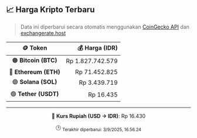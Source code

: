 

<!-- HARGA_KRIPTO -->
## 📈 Harga Kripto Terbaru

> Data ini diperbarui secara otomatis menggunakan [CoinGecko API](https://www.coingecko.com/) dan [exchangerate.host](https://exchangerate.host/)

<div align="center">

| 🪙 Token | 💰 Harga (IDR) |
|:------:|---------------:|
| 🟠 **Bitcoin (BTC)**   | Rp 1.827.742.579 |
| 🔵 **Ethereum (ETH)**  | Rp 71.452.825 |
| 🟣 **Solana (SOL)**    | Rp 3.439.719 |
| 🟢 **Tether (USDT)**   | Rp 16.435 |

---

💱 **Kurs Rupiah (USD → IDR)**: Rp 16.430

🕒 <sub>Terakhir diperbarui: 3/9/2025, 16.56.24</sub>

</div>
<!-- /HARGA_KRIPTO -->